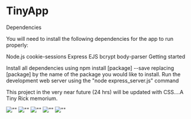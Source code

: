# TinyApp
Dependencies

You will need to install the following dependencies for the app to run properly:

Node.js
cookie-sessions
Express
EJS
bcrypt
body-parser
Getting started

Install all dependencies using npm install [package] --save replacing [package] by the name of the package you would like to install.
Run the development web server using the "node express_server.js" command

This project in the very near future (24 hrs) will be updated with CSS....A Tiny Rick memorium.

![""]()
![""]()
![""]()
![""]()
![""]()
